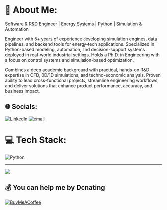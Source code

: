 # 💫 About Me:
Software & R&D Engineer | Energy Systems | Python | Simulation & Automation

Engineer with 5+ years of experience developing simulation engines, data pipelines, and backend tools for energy-tech applications. Specialized in Python-based modeling, automation, and decision-support systems deployed in real-world industrial settings. Holds a Ph.D. in Engineering with a focus on control systems and simulation-based optimization.

Combines a deep academic background with practical, hands-on R&D expertise in CFD, 0D/1D simulations, and techno-economic analysis. Proven ability to lead cross-functional projects, streamline engineering workflows, and deliver solutions that enhance product performance, accuracy, and business impact.


## 🌐 Socials:
[![LinkedIn](https://img.shields.io/badge/LinkedIn-%230077B5.svg?logo=linkedin&logoColor=white)](https://linkedin.com/in/www.linkedin.com/in/slawosz-kleszcz) [![email](https://img.shields.io/badge/Email-D14836?logo=gmail&logoColor=white)](mailto:kleszcz.slawosz@gmail.com) 

# 💻 Tech Stack:
![Python](https://img.shields.io/badge/python-3670A0?style=for-the-badge&logo=python&logoColor=ffdd54)

---
[![](https://visitcount.itsvg.in/api?id=drSKleszcz&icon=0&color=0)](https://visitcount.itsvg.in)

  ## 💰 You can help me by Donating
  [![BuyMeACoffee](https://img.shields.io/badge/Buy%20Me%20a%20Coffee-ffdd00?style=for-the-badge&logo=buy-me-a-coffee&logoColor=black)](https://buymeacoffee.com/drskleszcz) 

  
<!-- Proudly created with GPRM ( https://gprm.itsvg.in ) -->
